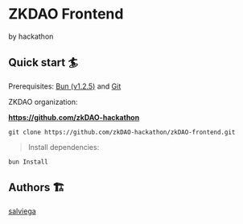 # ZKDAO Frontend

by hackathon

## Quick start 🏄

Prerequisites: [Bun (v1.2.5)](https://bun.sh) and [Git](https://git-scm.com/downloads)

ZKDAO organization:

**https://github.com/zkDAO-hackathon**

```
git clone https://github.com/zkDAO-hackathon/zkDAO-frontend.git
```

> Install dependencies:

```
bun Install
```

## Authors 🏗

[salviega](https://github.com/salviega)
